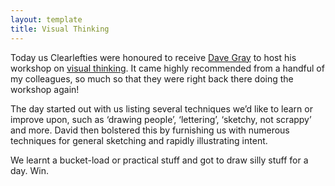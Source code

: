 ```yaml
---
layout: template
title: Visual Thinking
---
```



Today us Clearlefties were honoured to receive [Dave Gray](http://www.davegrayinfo.com/) to host his workshop on [visual thinking](http://www.davegrayinfo.com/visual-thinking-school/). It came highly recommended from a handful of my colleagues, so much so that they were right back there doing the workshop again!

The day started out with us listing several techniques we’d like to learn or improve upon, such as ‘drawing people’, ‘lettering’, ‘sketchy, not scrappy’ and more. David then bolstered this by furnishing us with numerous techniques for general sketching and rapidly illustrating intent.

We learnt a bucket-load or practical stuff and got to draw silly stuff for a day. Win.
